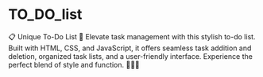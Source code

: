 # TO_DO_list
📋 Unique To-Do List 📝  Elevate task management with this stylish to-do list. Built with HTML, CSS, and JavaScript, it offers seamless task addition and deletion, organized task lists, and a user-friendly interface. Experience the perfect blend of style and function. 📝✨🚀

